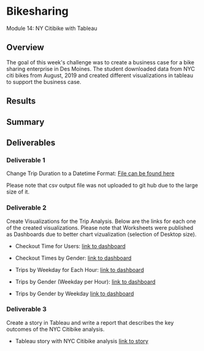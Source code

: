 # Bikesharing
Module 14: NY Citibike with Tableau

## Overview
The goal of this week's challenge was to create a business case for a bike sharing enterprise in Des Moines. The student downloaded data from NYC citi bikes from August, 2019 and created different visualizations in tableau to support the business case. 

## Results

## Summary

## Deliverables

### Deliverable 1
Change Trip Duration to a Datetime Format: [File can be found here](https://github.com/liviamiyabara/bikesharing/blob/main/NYC_CitiBike_Challenge.ipynb.ipynb)

Please note that csv output file was not uploaded to git hub due to the large size of it.

### Deliverable 2
Create Visualizations for the Trip Analysis. 
Below are the links for each one of the created visualizations. Please note that Worksheets were published as Dashboards due to better chart vizualization (selection of Desktop size).

* Checkout Time for Users: [link to dashboard](https://public.tableau.com/profile/livia.miyabara#!/vizhome/Citibike_Checkouttimesforusers_2019_08/D_Checkouttimesforusers?publish=yes)

* Checkout Times by Gender: [link to dashboard](https://public.tableau.com/profile/livia.miyabara#!/vizhome/Citibike_Checkouttimesbygender_2019_08/D_Checkouttimesbygender?publish=yes)

* Trips by Weekday for Each Hour: [link to dashboard](https://public.tableau.com/profile/livia.miyabara#!/vizhome/Citibike_TrisbyWeekdayperHour_2019_08/D_TripsbyWeekdayperHour?publish=yes)

* Trips by Gender (Weekday per Hour): [link to dashboard](https://public.tableau.com/profile/livia.miyabara#!/vizhome/Citibike_TripsbyGenderWeekdayperHour_2019_08/D_TripsbyGenderWeekdayperHour?publish=yes)

* Trips by Gender by Weekday [link to dashboard](https://public.tableau.com/profile/livia.miyabara#!/vizhome/Citibike_UserTripsbyGenderbyWeekday_2019_08/D_UserTripsbyGenderbyWeekday?publish=yes)

### Deliverable 3
Create a story in Tableau and write a report that describes the key outcomes of the NYC Citibike analysis.

* Tableau story with NYC Citibike analysis [link to story](https://public.tableau.com/profile/livia.miyabara#!/vizhome/Citibike_Worksheet_5/Bikesharinganalytics?publish=yes)